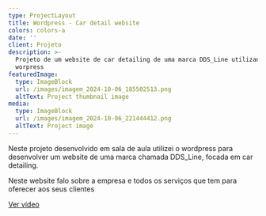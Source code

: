 ```yaml
---
type: ProjectLayout
title: Wordpress - Car detail website
colors: colors-a
date: ''
client: Projeto
description: >-
  Projeto de um website de car detailing de uma marca DDS_Line utilizando o
  worpress 
featuredImage:
  type: ImageBlock
  url: /images/imagem_2024-10-06_185502513.png
  altText: Project thumbnail image
media:
  type: ImageBlock
  url: /images/imagem_2024-10-06_221444412.png
  altText: Project image
---
```

Neste projeto desenvolvido em sala de aula utilizei o wordpress para desenvolver um website de uma marca chamada DDS\_Line, focada em car detailing. 

Neste website falo sobre a empresa e todos os serviços que tem para oferecer aos seus clientes

[Ver vídeo](https://drive.google.com/file/d/1Xb51sOl06n6XSQpEjpneySczhTIEz-Sv/view?t=7)
